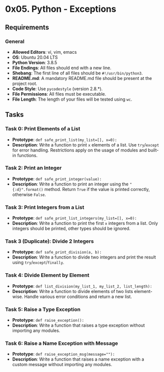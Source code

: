 # 0x05. Python - Exceptions

## Requirements

### General
- **Allowed Editors**: vi, vim, emacs
- **OS**: Ubuntu 20.04 LTS
- **Python Version**: 3.8.5
- **File Endings**: All files should end with a new line.
- **Shebang**: The first line of all files should be `#!/usr/bin/python3`.
- **README.md**: A mandatory README.md file should be present at the project root.
- **Code Style**: Use `pycodestyle` (version 2.8.*).
- **File Permissions**: All files must be executable.
- **File Length**: The length of your files will be tested using `wc`.

## Tasks

### Task 0: Print Elements of a List

- **Prototype**: `def safe_print_list(my_list=[], x=0):`
- **Description**: Write a function to print `x` elements of a list. Use `try`/`except` for error handling. Restrictions apply on the usage of modules and built-in functions.

### Task 2: Print an Integer

- **Prototype**: `def safe_print_integer(value):`
- **Description**: Write a function to print an integer using the `"{:d}".format()` method. Return `True` if the value is printed correctly, otherwise `False`.

### Task 3: Print Integers from a List

- **Prototype**: `def safe_print_list_integers(my_list=[], x=0):`
- **Description**: Write a function to print the first `x` integers from a list. Only integers should be printed, other types should be ignored.

### Task 3 (Duplicate): Divide 2 Integers

- **Prototype**: `def safe_print_division(a, b):`
- **Description**: Write a function to divide two integers and print the result using `try`/`except`/`finally`.

### Task 4: Divide Element by Element

- **Prototype**: `def list_division(my_list_1, my_list_2, list_length):`
- **Description**: Write a function to divide elements of two lists element-wise. Handle various error conditions and return a new list.

### Task 5: Raise a Type Exception

- **Prototype**: `def raise_exception():`
- **Description**: Write a function that raises a type exception without importing any modules.

### Task 6: Raise a Name Exception with Message

- **Prototype**: `def raise_exception_msg(message=""):`
- **Description**: Write a function that raises a name exception with a custom message without importing any modules.

